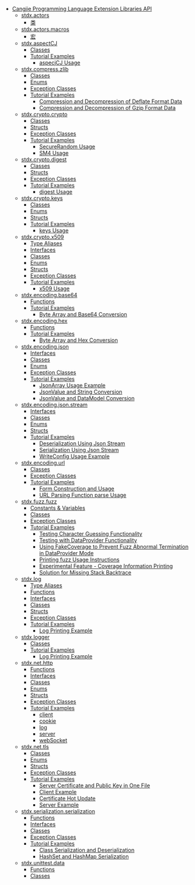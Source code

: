 - [Cangjie Programming Language Extension Libraries API](libs_stdx_en/libs_overview.md)
    - [stdx.actors](libs_stdx_en/actors/actors_package_overview.md)
        - [类](libs_stdx_en/actors/actors_package_api/actors_package_classes.md)
    - [stdx.actors.macros](libs_stdx_en/actors/macros/macros_package_overview.md)
        - [宏](libs_stdx_en/actors/macros/macros_package_api/macros_package_macros.md)
    - [stdx.aspectCJ](libs_stdx_en/aspectCJ/aspectCJ_package_overview.md)
        - [Classes](libs_stdx_en/aspectCJ/aspectCJ_package_api/aspectCJ_package_classes.md)
        - [Tutorial Examples]()
            - [aspecjCJ Usage](libs_stdx_en/aspectCJ/aspectCJ_samples/aspectCJ_sample.md)
    - [stdx.compress.zlib](libs_stdx_en/compress/zlib/zlib_package_overview.md)
        - [Classes](libs_stdx_en/compress/zlib/zlib_package_api/zlib_package_classes.md)
        - [Enums](libs_stdx_en/compress/zlib/zlib_package_api/zlib_package_enums.md)
        - [Exception Classes](libs_stdx_en/compress/zlib/zlib_package_api/zlib_package_exceptions.md)
        - [Tutorial Examples]()
            - [Compression and Decompression of Deflate Format Data](libs_stdx_en/compress/zlib/zlib_samples/deflate_compress_decompress.md)
            - [Compression and Decompression of Gzip Format Data](libs_stdx_en/compress/zlib/zlib_samples/gzip_compress_decompress.md)
    - [stdx.crypto.crypto](libs_stdx_en/crypto/crypto/crypto_package_overview.md)
        - [Classes](libs_stdx_en/crypto/crypto/crypto_package_api/crypto_package_classes.md)
        - [Structs](libs_stdx_en/crypto/crypto/crypto_package_api/crypto_package_structs.md)
        - [Exception Classes](libs_stdx_en/crypto/crypto/crypto_package_api/crypto_package_exceptions.md)
        - [Tutorial Examples]()
            - [SecureRandom Usage](libs_stdx_en/crypto/crypto/crypto_samples/sample_secure_random.md)
            - [SM4 Usage](libs_stdx_en/crypto/crypto/crypto_samples/sample_crypto.md)
    - [stdx.crypto.digest](libs_stdx_en/crypto/digest/crypto_digest_package_overview.md)
        - [Classes](libs_stdx_en/crypto/digest/digest_package_api/digest_package_classes.md)
        - [Structs](libs_stdx_en/crypto/digest/digest_package_api/digest_package_structs.md)
        - [Exception Classes](libs_stdx_en/crypto/digest/digest_package_api/digest_package_exceptions.md)
        - [Tutorial Examples]()
            - [digest Usage](libs_stdx_en/crypto/digest/digest_samples/sample_digest.md)
    - [stdx.crypto.keys](libs_stdx_en/crypto/keys/keys_package_overview.md)
        - [Classes](libs_stdx_en/crypto/keys/keys_package_api/keys_package_classes.md)
        - [Enums](libs_stdx_en/crypto/keys/keys_package_api/keys_package_enums.md)
        - [Structs](libs_stdx_en/crypto/keys/keys_package_api/keys_package_structs.md)
        - [Tutorial Examples]()
            - [keys Usage](libs_stdx_en/crypto/keys/keys_samples/sample_keys.md)
    - [stdx.crypto.x509](libs_stdx_en/crypto/x509/x509_package_overview.md)
        - [Type Aliases](libs_stdx_en/crypto/x509/x509_package_api/x509_package_type.md)
        - [Interfaces](libs_stdx_en/crypto/x509/x509_package_api/x509_package_interfaces.md)
        - [Classes](libs_stdx_en/crypto/x509/x509_package_api/x509_package_classes.md)
        - [Enums](libs_stdx_en/crypto/x509/x509_package_api/x509_package_enums.md)
        - [Structs](libs_stdx_en/crypto/x509/x509_package_api/x509_package_structs.md)
        - [Exception Classes](libs_stdx_en/crypto/x509/x509_package_api/x509_package_exceptions.md)
        - [Tutorial Examples]()
            - [x509 Usage](libs_stdx_en/crypto/x509/x509_samples/sample_x509.md)
    - [stdx.encoding.base64](libs_stdx_en/encoding/base64/base64_package_overview.md)
        - [Functions](libs_stdx_en/encoding/base64/base64_package_api/base64_package_funcs.md)
        - [Tutorial Examples]()
            - [Byte Array and Base64 Conversion](libs_stdx_en/encoding/base64/base64_samples/base64.md)
    - [stdx.encoding.hex](libs_stdx_en/encoding/hex/hex_package_overview.md)
        - [Functions](libs_stdx_en/encoding/hex/hex_package_api/hex_package_funcs.md)
        - [Tutorial Examples]()
            - [Byte Array and Hex Conversion](libs_stdx_en/encoding/hex/hex_samples/hex.md)
    - [stdx.encoding.json](libs_stdx_en/encoding/json/json_package_overview.md)
        - [Interfaces](libs_stdx_en/encoding/json/json_package_api/encoding_json_package_interfaces.md)
        - [Classes](libs_stdx_en/encoding/json/json_package_api/encoding_json_package_classes.md)
        - [Enums](libs_stdx_en/encoding/json/json_package_api/encoding_json_package_enums.md)
        - [Exception Classes](libs_stdx_en/encoding/json/json_package_api/encoding_json_package_exceptions.md)
        - [Tutorial Examples]()
            - [JsonArray Usage Example](libs_stdx_en/encoding/json/json_samples/json_array_sample.md)
            - [JsonValue and String Conversion](libs_stdx_en/encoding/json/json_samples/json_value_sample.md)
            - [JsonValue and DataModel Conversion](libs_stdx_en/encoding/json/json_samples/to_json_sample.md)
    - [stdx.encoding.json.stream](libs_stdx_en/encoding/json_stream/json_stream_package_overview.md)
        - [Interfaces](libs_stdx_en/encoding/json_stream/json_stream_package_api/encoding_json_stream_package_interfaces.md)
        - [Classes](libs_stdx_en/encoding/json_stream/json_stream_package_api/encoding_json_stream_package_classes.md)
        - [Enums](libs_stdx_en/encoding/json_stream/json_stream_package_api/encoding_json_stream_package_enums.md)
        - [Structs](libs_stdx_en/encoding/json_stream/json_stream_package_api/encoding_json_stream_package_structs.md)
        - [Tutorial Examples]()
            - [Deserialization Using Json Stream](libs_stdx_en/encoding/json_stream/json_stream_samples/sample_json_reader.md)
            - [Serialization Using Json Stream](libs_stdx_en/encoding/json_stream/json_stream_samples/sample_json_writer.md)
            - [WriteConfig Usage Example](libs_stdx_en/encoding/json_stream/json_stream_samples/sample_json_writeconfig.md)
    - [stdx.encoding.url](libs_stdx_en/encoding/url/url_package_overview.md)
        - [Classes](libs_stdx_en/encoding/url/url_package_api/url_package_classes.md)
        - [Exception Classes](libs_stdx_en/encoding/url/url_package_api/url_package_exceptions.md)
        - [Tutorial Examples]()
            - [Form Construction and Usage](libs_stdx_en/encoding/url/url_samples/form.md)
            - [URL Parsing Function parse Usage](libs_stdx_en/encoding/url/url_samples/url_parse.md)
    - [stdx.fuzz.fuzz](libs_stdx_en/fuzz/fuzz_package_overview.md)
        - [Constants & Variables](libs_stdx_en/fuzz/fuzz_package_api/fuzz_package_constants_vars.md)
        - [Classes](libs_stdx_en/fuzz/fuzz_package_api/fuzz_package_classes.md)
        - [Exception Classes](libs_stdx_en/fuzz/fuzz_package_api/fuzz_package_exceptions.md)
        - [Tutorial Examples]()
            - [Testing Character Guessing Functionality](libs_stdx_en/fuzz/fuzz_samples/basic_fuzzing_test.md)
            - [Testing with DataProvider Functionality](libs_stdx_en/fuzz/fuzz_samples/dataprovider_usage.md)
            - [Using FakeCoverage to Prevent Fuzz Abnormal Termination in DataProvider Mode](libs_stdx_en/fuzz/fuzz_samples/fake_coverage_usage.md)
            - [Printing fuzz Usage Instructions](libs_stdx_en/fuzz/fuzz_samples/print_cj-fuzz_usage.md)
            - [Experimental Feature - Coverage Information Printing](libs_stdx_en/fuzz/fuzz_samples/print_coverage.md)
            - [Solution for Missing Stack Backtrace](libs_stdx_en/fuzz/fuzz_samples/stack_backtrace_missing_solution.md)
    - [stdx.log](libs_stdx_en/log/log_package_overview.md)
        - [Type Aliases](libs_stdx_en/log/log_package_api/log_package_types.md)
        - [Functions](libs_stdx_en/log/log_package_api/log_package_funcs.md)
        - [Interfaces](libs_stdx_en/log/log_package_api/log_package_interfaces.md)
        - [Classes](libs_stdx_en/log/log_package_api/log_package_classes.md)
        - [Structs](libs_stdx_en/log/log_package_api/log_package_structs.md)
        - [Exception Classes](libs_stdx_en/log/log_package_api/log_package_exceptions.md)
        - [Tutorial Examples]()
            - [Log Printing Example](libs_stdx_en/log/log_samples/log_sample.md)
    - [stdx.logger](libs_stdx_en/logger/logger_package_overview.md)
        - [Classes](libs_stdx_en/logger/logger_package_api/logger_package_classes.md)
        - [Tutorial Examples]()
            - [Log Printing Example](libs_stdx_en/logger/logger_samples/logger_sample.md)
    - [stdx.net.http](libs_stdx_en/net/http/http_package_overview.md)
        - [Functions](libs_stdx_en/net/http/http_package_api/http_package_funcs.md)
        - [Interfaces](libs_stdx_en/net/http/http_package_api/http_package_interfaces.md)
        - [Classes](libs_stdx_en/net/http/http_package_api/http_package_classes.md)
        - [Enums](libs_stdx_en/net/http/http_package_api/http_package_enums.md)
        - [Structs](libs_stdx_en/net/http/http_package_api/http_package_structs.md)
        - [Exception Classes](libs_stdx_en/net/http/http_package_api/http_package_exceptions.md)
        - [Tutorial Examples]()
            - [client](libs_stdx_en/net/http/http_samples/http_client.md)
            - [cookie](libs_stdx_en/net/http/http_samples/cookie.md)
            - [log](libs_stdx_en/net/http/http_samples/log.md)
            - [server](libs_stdx_en/net/http/http_samples/http_server.md)
            - [webSocket](libs_stdx_en/net/http/http_samples/webSocket.md)
    - [stdx.net.tls](libs_stdx_en/net/tls/tls_package_overview.md)
        - [Classes](libs_stdx_en/net/tls/tls_package_api/tls_package_classes.md)
        - [Enums](libs_stdx_en/net/tls/tls_package_api/tls_package_enums.md)
        - [Structs](libs_stdx_en/net/tls/tls_package_api/tls_package_structs.md)
        - [Exception Classes](libs_stdx_en/net/tls/tls_package_api/tls_package_exceptions.md)
        - [Tutorial Examples]()
            - [Server Certificate and Public Key in One File](libs_stdx_en/net/tls/tls_samples/cert_key.md)
            - [Client Example](libs_stdx_en/net/tls/tls_samples/client.md)
            - [Certificate Hot Update](libs_stdx_en/net/tls/tls_samples/hot_update_cert.md)
            - [Server Example](libs_stdx_en/net/tls/tls_samples/server.md)
    - [stdx.serialization.serialization](libs_stdx_en/serialization/serialization_package_overview.md)
        - [Functions](libs_stdx_en/serialization/serialization_package_api/serialization_package_functions.md)
        - [Interfaces](libs_stdx_en/serialization/serialization_package_api/serialization_package_interfaces.md)
        - [Classes](libs_stdx_en/serialization/serialization_package_api/serialization_package_classes.md)
        - [Exception Classes](libs_stdx_en/serialization/serialization_package_api/serialization_package_exceptions.md)
        - [Tutorial Examples]()
            - [Class Serialization and Deserialization](libs_stdx_en/serialization/serialization_samples/serialize_and_deserialize_class.md)
            - [HashSet and HashMap Serialization](libs_stdx_en/serialization/serialization_samples/serialize_hashmap_and_hashset.md)
    - [stdx.unittest.data](libs_stdx_en/unittest/data/data_package_overview.md)
        - [Functions](libs_stdx_en/unittest/data/data_package_api/data_package_functions.md)
        - [Classes](libs_stdx_en/unittest/data/data_package_api/data_package_classes.md)